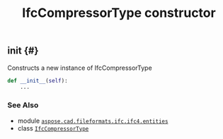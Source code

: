 ﻿---
title: IfcCompressorType constructor
second_title: Aspose.CAD for Python via .NET API References
description: 
type: docs
weight: 10
url: /python-net/aspose.cad.fileformats.ifc.ifc4.entities/ifccompressortype/__init__/
is_root: false
---

## __init__ {#}

Constructs a new instance of IfcCompressorType



```python
def __init__(self):
    ...
```





### See Also
* module [`aspose.cad.fileformats.ifc.ifc4.entities`](../../)
* class [`IfcCompressorType`](/cad/python-net/aspose.cad.fileformats.ifc.ifc4.entities/ifccompressortype)
